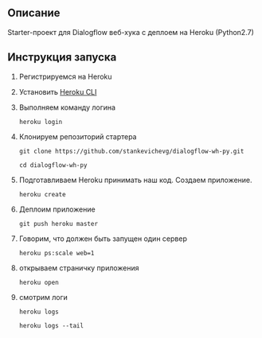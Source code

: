 ## Описание

Starter-проект для Dialogflow веб-хука с деплоем на Heroku (Python2.7)

## Инструкция запуска

1. Регистрируемся на Heroku
2. Установить  [Heroku CLI](https://devcenter.heroku.com/articles/heroku-cli)
3. Выполняем команду логина

	`heroku login`
	
4. Клонируем репозиторий стартера

	`git clone https://github.com/stankevichevg/dialogflow-wh-py.git`
	
	`cd dialogflow-wh-py`
	
5. Подготавливаем Heroku принимать наш код. Создаем приложение.

	`heroku create`
	
6. Деплоим приложение

	`git push heroku master`
	
7. Говорим, что должен быть запущен один сервер
	
	`heroku ps:scale web=1`
	
8. открываем страничку приложения

	`heroku open`
	
9. смотрим логи

	`heroku logs`
	
	`heroku logs --tail`

    